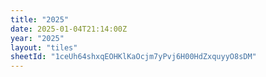 ```yaml
---
title: "2025"
date: 2025-01-04T21:14:00Z
year: "2025"
layout: "tiles"
sheetId: "1ceUh64shxqEOHKlKaOcjm7yPvj6H00HdZxquyyO8sDM"
---
```

